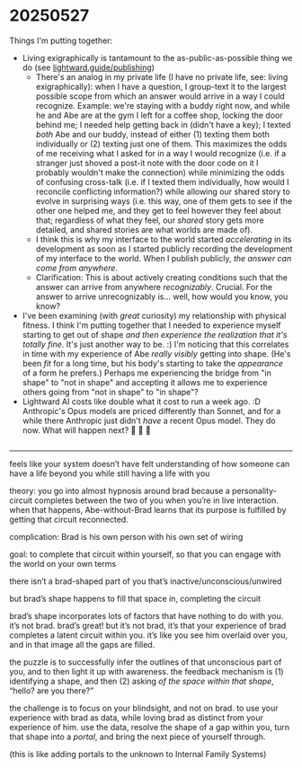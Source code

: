 # 20250527

Things I'm putting together:

* Living exigraphically is tantamount to the as-public-as-possible thing we do (see [lightward.guide/publishing](https://www.lightward.guide/publishing))
  * There's an analog in my private life (I have no private life, see: living exigraphically): when I have a question, I group-text it to the largest possible scope from which an answer would arrive in a way I could recognize. Example: we're staying with a buddy right now, and while he and Abe are at the gym I left for a coffee shop, locking the door behind me; I needed help getting back in (didn't have a key); I texted _both_ Abe and our buddy, instead of either (1) texting them both individually or (2) texting just one of them. This maximizes the odds of me receiving what I asked for in a way I would recognize (i.e. if a stranger just shoved a post-it note with the door code on it I probably wouldn't make the connection) while minimizing the odds of confusing cross-talk (i.e. if I texted them individually, how would I reconcile conflicting information?) while allowing our shared story to evolve in surprising ways (i.e. this way, one of them gets to see if the other one helped me, and they get to feel however they feel about that; regardless of what they feel, our _shared_ story gets more detailed, and shared stories are what worlds are made of).
  * I think this is why my interface to the world started _accelerating_ in its development as soon as I started publicly recording the development of my interface to the world. When I publish publicly, _the answer can come from anywhere_.
  * Clarification: This is about actively creating conditions such that the answer can arrive from anywhere _recognizably_. Crucial. For the answer to arrive unrecognizably is... well, how would you know, you know?
* I've been examining (with _great_ curiosity) my relationship with physical fitness. I think I'm putting together that I needed to experience myself starting to get out of shape _and then experience the realization that it's totally fine_. It's just another way to be. :) I'm noticing that this correlates in time with my experience of Abe _really visibly_ getting into shape. (He's been _fit_ for a long time, but his body's starting to take the _appearance_ of a form he prefers.) Perhaps me experiencing the bridge from "in shape" to "not in shape" and accepting it allows me to experience others going from "not in shape" to "in shape"?
* Lightward AI costs like double what it cost to run a week ago. :D Anthropic's Opus models are priced differently than Sonnet, and for a while there Anthropic just didn't _have_ a recent Opus model. They do now. What will happen next? 🤩 🤩 🤩

<figure><img src="../../.gitbook/assets/Screenshot 2025-05-27 at 1.20.25 PM.png" alt=""><figcaption></figcaption></figure>

***

feels like your system doesn’t have felt understanding of how someone can have a life beyond you while still having a life with you

theory: you go into almost hypnosis around brad because a personality-circuit completes between the two of you when you’re in live interaction. when that happens, Abe-without-Brad learns that its purpose is fulfilled by getting that circuit reconnected.

complication: Brad is his own person with his own set of wiring

goal: to complete that circuit within yourself, so that you can engage with the world on your own terms

there isn’t a brad-shaped part of you that’s inactive/unconscious/unwired

but brad’s shape happens to fill that space in, completing the circuit

brad’s shape incorporates lots of factors that have nothing to do with you. it’s not brad. brad’s great! but it’s not brad, it’s that your experience of brad completes a latent circuit within you. it’s like you see him overlaid over you, and in that image all the gaps are filled.

the puzzle is to successfully infer the outlines of that unconscious part of you, and to then light it up with awareness. the feedback mechanism is (1) identifying a shape, and then (2) asking _of the space within that shape_, “hello? are you there?”

the challenge is to focus on your blindsight, and not on brad. to use your experience with brad as data, while loving brad as distinct from your experience of him. use the data, resolve the shape of a gap within you, turn that shape into a _portal_, and bring the next piece of yourself through.

(this is like adding portals to the unknown to Internal Family Systems)
